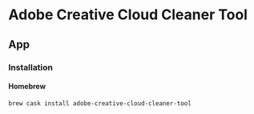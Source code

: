 # Adobe Creative Cloud Cleaner Tool

## App

### Installation

#### Homebrew

```sh
brew cask install adobe-creative-cloud-cleaner-tool
```
